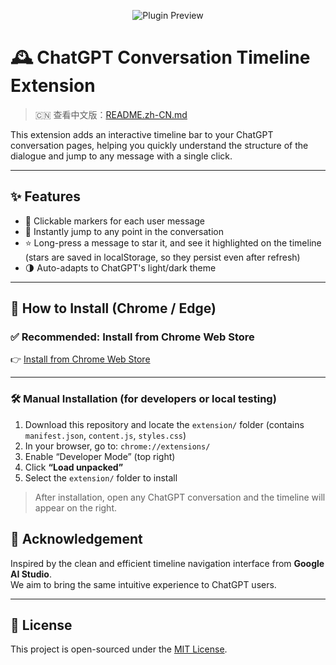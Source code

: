 <p align="center">
  <img src="public/preview.png" alt="Plugin Preview"">
</p>

# 🕰 ChatGPT Conversation Timeline Extension

> 🇨🇳 查看中文版：[README.zh-CN.md](./README.zh-CN.md)

This extension adds an interactive timeline bar to your ChatGPT conversation pages, helping you quickly understand the structure of the dialogue and jump to any message with a single click.

---

## ✨ Features

- 📍 Clickable markers for each user message  
- 🧭 Instantly jump to any point in the conversation  
- ⭐ Long-press a message to star it, and see it highlighted on the timeline (stars are saved in localStorage, so they persist even after refresh)  
- 🌗 Auto-adapts to ChatGPT's light/dark theme  

---

## 🧩 How to Install (Chrome / Edge)

### ✅ Recommended: Install from Chrome Web Store

👉 [Install from Chrome Web Store](https://chromewebstore.google.com/detail/ickndngbbabdllekmflaaogkpmnloalg?utm_source=item-share-cb)

---

### 🛠 Manual Installation (for developers or local testing)

1. Download this repository and locate the `extension/` folder (contains `manifest.json`, `content.js`, `styles.css`)
2. In your browser, go to: `chrome://extensions/`
3. Enable “Developer Mode” (top right)
4. Click **“Load unpacked”**
5. Select the `extension/` folder to install

> After installation, open any ChatGPT conversation and the timeline will appear on the right.

## 🙏 Acknowledgement

Inspired by the clean and efficient timeline navigation interface from **Google AI Studio**.  
We aim to bring the same intuitive experience to ChatGPT users.

---

## 📄 License

This project is open-sourced under the [MIT License](LICENSE).  